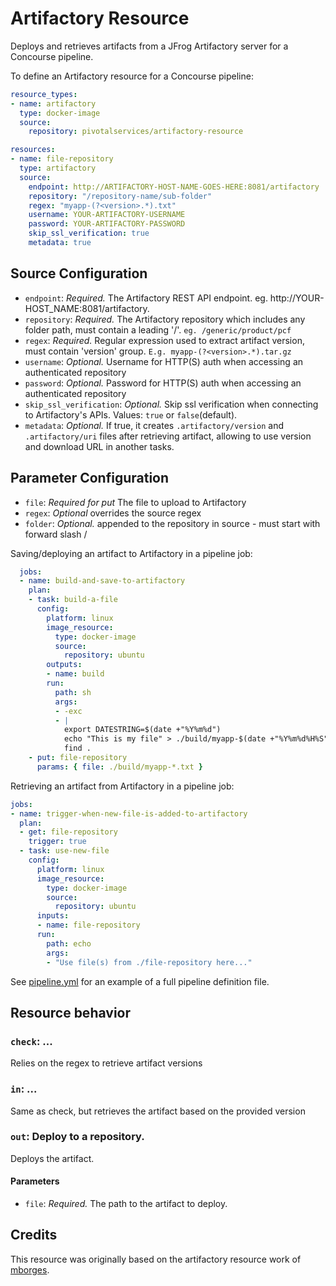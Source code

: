 # Artifactory Resource

Deploys and retrieves artifacts from a JFrog Artifactory server for a Concourse pipeline.

To define an Artifactory resource for a Concourse pipeline:

``` yaml
resource_types:
- name: artifactory
  type: docker-image
  source:
    repository: pivotalservices/artifactory-resource

resources:
- name: file-repository
  type: artifactory
  source:
    endpoint: http://ARTIFACTORY-HOST-NAME-GOES-HERE:8081/artifactory
    repository: "/repository-name/sub-folder"
    regex: "myapp-(?<version>.*).txt"
    username: YOUR-ARTIFACTORY-USERNAME
    password: YOUR-ARTIFACTORY-PASSWORD
    skip_ssl_verification: true
    metadata: true
```

## Source Configuration

* `endpoint`: *Required.* The Artifactory REST API endpoint. eg. http://YOUR-HOST_NAME:8081/artifactory.  
* `repository`: *Required.* The Artifactory repository which includes any folder path, must contain a leading '/'. ```eg. /generic/product/pcf```  
* `regex`: *Required.* Regular expression used to extract artifact version, must contain 'version' group. ```E.g. myapp-(?<version>.*).tar.gz```  
* `username`: *Optional.* Username for HTTP(S) auth when accessing an authenticated repository  
* `password`: *Optional.* Password for HTTP(S) auth when accessing an authenticated repository  
* `skip_ssl_verification`: *Optional.* Skip ssl verification when connecting to Artifactory's APIs. Values: ```true``` or ```false```(default).  
* `metadata`: *Optional.* If true, it creates `.artifactory/version` and `.artifactory/uri` files after retrieving artifact, allowing to use version and download URL in another tasks.

## Parameter Configuration

* `file`: *Required for put* The file to upload to Artifactory  
* `regex`: *Optional* overrides the source regex  
* `folder`: *Optional.* appended to the repository in source - must start with forward slash /  

Saving/deploying an artifact to Artifactory in a pipeline job:  

``` yaml
  jobs:
  - name: build-and-save-to-artifactory
    plan:
    - task: build-a-file
      config:
        platform: linux
        image_resource:
          type: docker-image
          source:
            repository: ubuntu
        outputs:
        - name: build
        run:
          path: sh
          args:
          - -exc
          - |
            export DATESTRING=$(date +"%Y%m%d")
            echo "This is my file" > ./build/myapp-$(date +"%Y%m%d%H%S").txt
            find .
    - put: file-repository
      params: { file: ./build/myapp-*.txt }
```

Retrieving an artifact from Artifactory in a pipeline job:  

``` yaml
jobs:
- name: trigger-when-new-file-is-added-to-artifactory
  plan:
  - get: file-repository
    trigger: true
  - task: use-new-file
    config:
      platform: linux
      image_resource:
        type: docker-image
        source:
          repository: ubuntu
      inputs:
      - name: file-repository
      run:
        path: echo
        args:
        - "Use file(s) from ./file-repository here..."
```

See [pipeline.yml](https://github.com/pivotalservices/artifactory-resource/blob/master/pipeline.yml) for an example of a full pipeline definition file.  

## Resource behavior

### `check`: ...

Relies on the regex to retrieve artifact versions


### `in`: ...

Same as check, but retrieves the artifact based on the provided version


### `out`: Deploy to a repository.

Deploys the artifact.

#### Parameters

* `file`: *Required.* The path to the artifact to deploy.

## Credits
This resource was originally based on the artifactory resource work of [mborges](https://github.com/mborges-pivotal/artifactory-resource).
